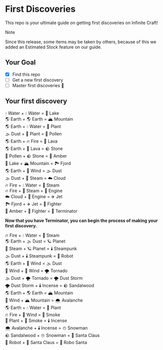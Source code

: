# First Discoveries
This repo is your ultimate guide on getting first discoveries on Infinite Craft!
> [!NOTE]
> Since this release, some items may be taken by others, because of this we added an Estimated Stock feature on our guide. 
## Your Goal
- [x] Find this repo
- [ ] Get a new first discovery
- [ ] Master first discoveries 🥷
## Your first discovery
💧 Water + 💧 Water = 🌊 Lake<br>
🌎 Earth + 🌎 Earth = 🏔️ Mountain<br>
🌎 Earth + 💧 Water = 🌱 Plant<br>
🌫️ Dust + 🌱 Plant = 🌱 Pollen<br>
🌎 Earth + 🔥 Fire = 🌋 Lava<br>
🌎 Earth + 🌋 Lava = 🪨 Stone<br>
🌱 Pollen + 🪨 Stone = 🌾 Amber<br>
🌊 Lake + 🏔️ Mountain = 🏞️ Fjord<br>
🌎 Earth + 💨 Wind = 🌫️ Dust<br>
🌫️ Dust + 💨 Steam = ☁️ Cloud<br>
🔥 Fire + 💧 Water = 💨 Steam<br>
🔥 Fire + 💨 Steam = 🚗 Engine<br>
☁️ Cloud + 🚗 Engine = ✈️ Jet<br>
🏞️ Fjord + ✈️ Jet = 🥊 Fighter<br>
🌾 Amber + 🥊 Fighter = 🤖 Terminator<br>

**Now that you have Terminator, you can begin the process of making your first discovery.**

🔥 Fire + 💧 Water = 💨 Steam<br>
🌎 Earth + 🌫️ Dust = 🪐 Planet<br>
💨 Steam + 🪐 Planet = 🕯️ Steampunk<br>
🌫️ Dust + 🕯️ Steampunk = 🤖 Robot<br>
🌎 Earth + 💨 Wind = 🌫️ Dust<br>
💨 Wind + 💨 Wind = 🌪️ Tornado<br>
🌫️ Dust + 🌪️ Tornado = 🌪️ Dust Storm<br>
🌪️ Dust Storm + 🕯️ Incense = 🪨 Sandalwood<br>
🌎 Earth + 🌎 Earth = 🏔️ Mountain<br>
💨 Wind + 🏔️ Mountain = 🌨️ Avalanche<br>
🌎 Earth + 💧 Water = 🌱 Plant<br>
🔥 Fire + 💨 Wind = 💨 Smoke<br>
🌱 Plant + 💨 Smoke = 🕯️ Incense<br>
🌨️ Avalanche + 🕯️ Incense = ☃️ Snowman<br>
🪨 Sandalwood + ☃️ Snowman = 🎅 Santa Claus<br>
🤖 Robot + 🎅 Santa Claus = 🤖 Robo Santa<br>
